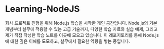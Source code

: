 # Learning-NodeJS
회사 프로젝트 진행을 위해 Node.js 학습을 시작한 개인 공간입니다. Node.js의 기본 개념부터 실무에 적용할 수 있는 고급 기술까지, 다양한 학습 자료와 실습 예제, 그리고 제가 직접 작성한 학습 노트를 이곳에 모으고 있습니다. 이 레포지토리를 통해 Node.js에 대한 깊은 이해를 도모하고, 실무에서 필요한 역량을 쌓는 중입니다. 
